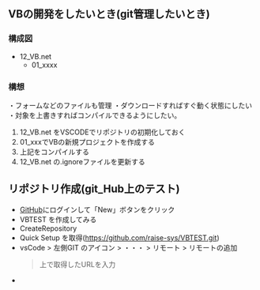 ## VBの開発をしたいとき(git管理したいとき)

### 構成図
- 12_VB.net
  - 01_xxxx


### 構想
・フォームなどのファイルも管理
・ダウンロードすればすぐ動く状態にしたい
・対象を上書きすればコンパイルできるようにしたい。

1. 12_VB.net をVSCODEでリポジトリの初期化しておく
1. 01_xxxでVBの新規プロジェクトを作成する
2. 上記をコンパイルする
3. 12_VB.net の.ignoreファイルを更新する

## リポジトリ作成(git_Hub上のテスト)
- [GitHub](https://github.com/)にログインして「New」ボタンをクリック
- VBTEST を作成してみる
- CreateRepository
- Quick Setup を取得(https://github.com/raise-sys/VBTEST.git)
- vsCode > 左側GIT のアイコン > ・・・ > リモート > リモートの追加 
   > 上で取得したURLを入力
- 
